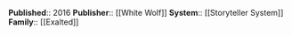 **Published**:: 2016
**Publisher**:: [[White Wolf]]
**System**:: [[Storyteller System]]
**Family**:: [[Exalted]]


